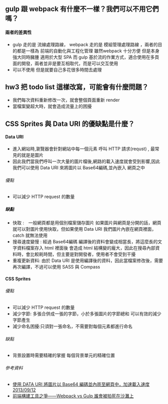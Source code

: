 ## gulp 跟 webpack 有什麼不一樣？我們可以不用它們嗎？
#### 兩者的差異性
- gulp 走的是 流線處理路線， webpack 走的是 模組管理處理路線
 ，兩者的目的都是一樣為 前端的自動化與工程化管理
 雖然webpack 十分方便 但是本身強大同時臃腫 適用於大型 SPA
 而 gulp 基於流的作業方式，適合使用在多頁面的開發，兩者並非是要互相取代，而是可以交互使用 
- 可以不使用 但是就要自己多花很多時間去處理 



## hw3 把 todo list 這樣改寫，可能會有什麼問題？
- 我們每次資料重新修改一次，就會整個頁面重新 render 
- 當檔案變超大時，就會造成流量上的困擾

##  CSS Sprites 與 Data URI 的優缺點是什麼？
#### Data URI
- 進入網站時,瀏覽器會針對網站中每一個元素 呼叫 HTTP 請求(requst) , 最常見的就是是圖片
- 因此我們當我們呼叫一次大量的圖片檔後,網路的載入速度就會受到影響,因此我們可以使用 Data URI 來將圖片以
Base64編碼,並內嵌入 網頁之中
###### 優點 
- 可以減少 HTTP request 的數量 
##### 缺點
- 快取 :　一般網頁都是用個別檔案儲存圖片 如果圖片與網頁是分開的話，網頁就可以對圖片使用快取，但如果使用 Data URI 我們圖片內嵌在網頁裡面，catch 就無法使用
- 搜尋速度變慢 : 經過 Base64編碼 編譯後的資料會變成相當長，將這麼長的文字資料檔案存入 html 裡面後 會造成 html 結構變的龐大，因此在搜尋內部資料時，會比較耗時間，但主要是對開發者，使用者不會受到干擾
- 重複更新資料: 由於 Data URI 是使用編譯後的資料，因此當檔案修改後，需要再次編譯，不過可以使用 SASS 與 Compass
#### CSS Sprites
###### 優點
- 可以減少 HTTP request 的數量
- 減少字節: 多張合併成一張的字節，小於多張圖片的字節總和 可以有效的減少 字節產生
- 減少命名困擾:只須對一張命名，不需要對每個元素都進行命名 
###### 缺點
- 背景設置時需要精確的掌握 每個背景單元的精確位置


###### 參考資料 
- [使用 DATA URI 將圖片以 Base64 編碼並內崁至網頁中，加速載入速度
2013/09/12](https://blog.gtwang.org/web-development/minimizing-http-request-using-data-uri/)
- [前端構建工具之爭——Webpack vs Gulp 誰會被拍死在沙灘上](https://www.cnblogs.com/iovec/p/7921177.html)
